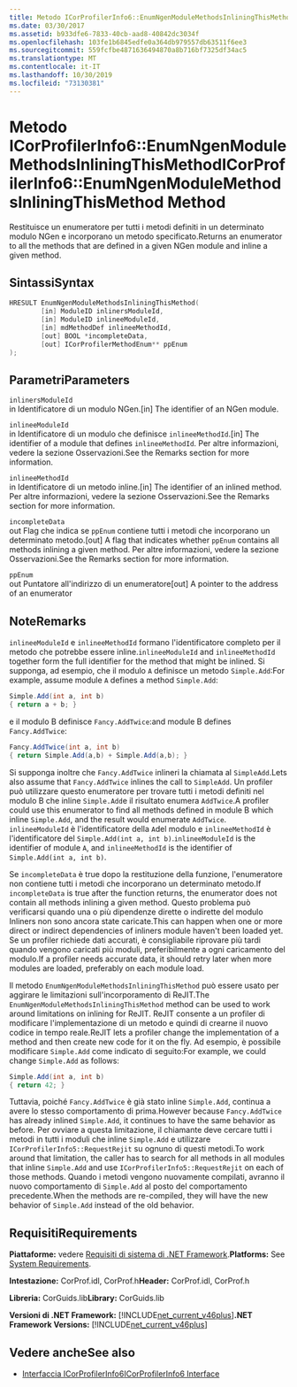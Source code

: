 ```yaml
---
title: Metodo ICorProfilerInfo6::EnumNgenModuleMethodsInliningThisMethod
ms.date: 03/30/2017
ms.assetid: b933dfe6-7833-40cb-aad8-40842dc3034f
ms.openlocfilehash: 103fe1b6845edfe0a364db979557db63511f6ee3
ms.sourcegitcommit: 559fcfbe4871636494870a8b716bf7325df34ac5
ms.translationtype: MT
ms.contentlocale: it-IT
ms.lasthandoff: 10/30/2019
ms.locfileid: "73130381"
---
```

# <a name="icorprofilerinfo6enumngenmodulemethodsinliningthismethod-method"></a><span data-ttu-id="e8b31-102">Metodo ICorProfilerInfo6::EnumNgenModuleMethodsInliningThisMethod</span><span class="sxs-lookup"><span data-stu-id="e8b31-102">ICorProfilerInfo6::EnumNgenModuleMethodsInliningThisMethod Method</span></span>

<span data-ttu-id="e8b31-103">Restituisce un enumeratore per tutti i metodi definiti in un determinato modulo NGen e incorporano un metodo specificato.</span><span class="sxs-lookup"><span data-stu-id="e8b31-103">Returns an enumerator to all the methods that are defined in a given NGen module and inline a given method.</span></span>

## <a name="syntax"></a><span data-ttu-id="e8b31-104">Sintassi</span><span class="sxs-lookup"><span data-stu-id="e8b31-104">Syntax</span></span>

```cpp
HRESULT EnumNgenModuleMethodsInliningThisMethod(
        [in] ModuleID inlinersModuleId,
        [in] ModuleID inlineeModuleId,
        [in] mdMethodDef inlineeMethodId,
        [out] BOOL *incompleteData,
        [out] ICorProfilerMethodEnum** ppEnum
);
```

## <a name="parameters"></a><span data-ttu-id="e8b31-105">Parametri</span><span class="sxs-lookup"><span data-stu-id="e8b31-105">Parameters</span></span>

`inlinersModuleId`\
<span data-ttu-id="e8b31-106">in Identificatore di un modulo NGen.</span><span class="sxs-lookup"><span data-stu-id="e8b31-106">[in] The identifier of an NGen module.</span></span>

`inlineeModuleId`\
<span data-ttu-id="e8b31-107">in Identificatore di un modulo che definisce `inlineeMethodId`.</span><span class="sxs-lookup"><span data-stu-id="e8b31-107">[in] The identifier of a module that defines `inlineeMethodId`.</span></span> <span data-ttu-id="e8b31-108">Per altre informazioni, vedere la sezione Osservazioni.</span><span class="sxs-lookup"><span data-stu-id="e8b31-108">See the Remarks section for more information.</span></span>

`inlineeMethodId`\
<span data-ttu-id="e8b31-109">in Identificatore di un metodo inline.</span><span class="sxs-lookup"><span data-stu-id="e8b31-109">[in] The identifier of an inlined method.</span></span> <span data-ttu-id="e8b31-110">Per altre informazioni, vedere la sezione Osservazioni.</span><span class="sxs-lookup"><span data-stu-id="e8b31-110">See the Remarks section for more information.</span></span>

`incompleteData`\
<span data-ttu-id="e8b31-111">out Flag che indica se `ppEnum` contiene tutti i metodi che incorporano un determinato metodo.</span><span class="sxs-lookup"><span data-stu-id="e8b31-111">[out] A flag that indicates whether `ppEnum` contains all methods inlining a given method.</span></span>  <span data-ttu-id="e8b31-112">Per altre informazioni, vedere la sezione Osservazioni.</span><span class="sxs-lookup"><span data-stu-id="e8b31-112">See the Remarks section for more information.</span></span>

`ppEnum`\
<span data-ttu-id="e8b31-113">out Puntatore all'indirizzo di un enumeratore</span><span class="sxs-lookup"><span data-stu-id="e8b31-113">[out] A pointer to the address of an enumerator</span></span>

## <a name="remarks"></a><span data-ttu-id="e8b31-114">Note</span><span class="sxs-lookup"><span data-stu-id="e8b31-114">Remarks</span></span>

<span data-ttu-id="e8b31-115">`inlineeModuleId` e `inlineeMethodId` formano l'identificatore completo per il metodo che potrebbe essere inline.</span><span class="sxs-lookup"><span data-stu-id="e8b31-115">`inlineeModuleId` and `inlineeMethodId` together form the full identifier for the method that might be inlined.</span></span> <span data-ttu-id="e8b31-116">Si supponga, ad esempio, che il modulo `A` definisce un metodo `Simple.Add`:</span><span class="sxs-lookup"><span data-stu-id="e8b31-116">For example, assume module `A` defines a method `Simple.Add`:</span></span>

```csharp
Simple.Add(int a, int b)
{ return a + b; }
```

<span data-ttu-id="e8b31-117">e il modulo B definisce `Fancy.AddTwice`:</span><span class="sxs-lookup"><span data-stu-id="e8b31-117">and module B defines `Fancy.AddTwice`:</span></span>

```csharp
Fancy.AddTwice(int a, int b)
{ return Simple.Add(a,b) + Simple.Add(a,b); }
```

<span data-ttu-id="e8b31-118">Si supponga inoltre che `Fancy.AddTwice` inlineri la chiamata al `SimpleAdd`.</span><span class="sxs-lookup"><span data-stu-id="e8b31-118">Lets also assume that `Fancy.AddTwice` inlines the call to `SimpleAdd`.</span></span> <span data-ttu-id="e8b31-119">Un profiler può utilizzare questo enumeratore per trovare tutti i metodi definiti nel modulo B che inline `Simple.Add`e il risultato enumera `AddTwice`.</span><span class="sxs-lookup"><span data-stu-id="e8b31-119">A profiler could use this enumerator to find all methods defined in module B which inline `Simple.Add`, and the result would enumerate `AddTwice`.</span></span>  <span data-ttu-id="e8b31-120">`inlineeModuleId` è l'identificatore della `A`del modulo e `inlineeMethodId` è l'identificatore del `Simple.Add(int a, int b)`.</span><span class="sxs-lookup"><span data-stu-id="e8b31-120">`inlineeModuleId` is the identifier of module `A`, and `inlineeMethodId` is the identifier of `Simple.Add(int a, int b)`.</span></span>

<span data-ttu-id="e8b31-121">Se `incompleteData` è true dopo la restituzione della funzione, l'enumeratore non contiene tutti i metodi che incorporano un determinato metodo.</span><span class="sxs-lookup"><span data-stu-id="e8b31-121">If `incompleteData` is true after the function returns, the enumerator does not contain all methods inlining a given method.</span></span> <span data-ttu-id="e8b31-122">Questo problema può verificarsi quando una o più dipendenze dirette o indirette del modulo Inliners non sono ancora state caricate.</span><span class="sxs-lookup"><span data-stu-id="e8b31-122">This can happen when one or more direct or indirect dependencies of inliners module haven't been loaded yet.</span></span> <span data-ttu-id="e8b31-123">Se un profiler richiede dati accurati, è consigliabile riprovare più tardi quando vengono caricati più moduli, preferibilmente a ogni caricamento del modulo.</span><span class="sxs-lookup"><span data-stu-id="e8b31-123">If a profiler needs accurate data, it should retry later when more modules are loaded, preferably on each module load.</span></span>

<span data-ttu-id="e8b31-124">Il metodo `EnumNgenModuleMethodsInliningThisMethod` può essere usato per aggirare le limitazioni sull'incorporamento di ReJIT.</span><span class="sxs-lookup"><span data-stu-id="e8b31-124">The `EnumNgenModuleMethodsInliningThisMethod` method can be used to work around limitations on inlining for ReJIT.</span></span> <span data-ttu-id="e8b31-125">ReJIT consente a un profiler di modificare l'implementazione di un metodo e quindi di crearne il nuovo codice in tempo reale.</span><span class="sxs-lookup"><span data-stu-id="e8b31-125">ReJIT lets a profiler change the implementation of a method and then create new code for it on the fly.</span></span> <span data-ttu-id="e8b31-126">Ad esempio, è possibile modificare `Simple.Add` come indicato di seguito:</span><span class="sxs-lookup"><span data-stu-id="e8b31-126">For example, we could change `Simple.Add` as follows:</span></span>

```csharp
Simple.Add(int a, int b)
{ return 42; }
```

<span data-ttu-id="e8b31-127">Tuttavia, poiché `Fancy.AddTwice` è già stato inline `Simple.Add`, continua a avere lo stesso comportamento di prima.</span><span class="sxs-lookup"><span data-stu-id="e8b31-127">However because `Fancy.AddTwice` has already inlined `Simple.Add`, it continues to have the same behavior as before.</span></span> <span data-ttu-id="e8b31-128">Per ovviare a questa limitazione, il chiamante deve cercare tutti i metodi in tutti i moduli che inline `Simple.Add` e utilizzare `ICorProfilerInfo5::RequestRejit` su ognuno di questi metodi.</span><span class="sxs-lookup"><span data-stu-id="e8b31-128">To work around that limitation, the caller has to search for all methods in all modules that inline `Simple.Add` and use `ICorProfilerInfo5::RequestRejit` on each of those methods.</span></span> <span data-ttu-id="e8b31-129">Quando i metodi vengono nuovamente compilati, avranno il nuovo comportamento di `Simple.Add` al posto del comportamento precedente.</span><span class="sxs-lookup"><span data-stu-id="e8b31-129">When the methods are re-compiled, they will have the new behavior of `Simple.Add` instead of the old behavior.</span></span>

## <a name="requirements"></a><span data-ttu-id="e8b31-130">Requisiti</span><span class="sxs-lookup"><span data-stu-id="e8b31-130">Requirements</span></span>

<span data-ttu-id="e8b31-131">**Piattaforme:** vedere [Requisiti di sistema di .NET Framework](../../../../docs/framework/get-started/system-requirements.md).</span><span class="sxs-lookup"><span data-stu-id="e8b31-131">**Platforms:** See [System Requirements](../../../../docs/framework/get-started/system-requirements.md).</span></span>

<span data-ttu-id="e8b31-132">**Intestazione:** CorProf.idl, CorProf.h</span><span class="sxs-lookup"><span data-stu-id="e8b31-132">**Header:** CorProf.idl, CorProf.h</span></span>

<span data-ttu-id="e8b31-133">**Libreria:** CorGuids.lib</span><span class="sxs-lookup"><span data-stu-id="e8b31-133">**Library:** CorGuids.lib</span></span>

<span data-ttu-id="e8b31-134">**Versioni di .NET Framework:** [!INCLUDE[net_current_v46plus](../../../../includes/net-current-v46plus-md.md)]</span><span class="sxs-lookup"><span data-stu-id="e8b31-134">**.NET Framework Versions:** [!INCLUDE[net_current_v46plus](../../../../includes/net-current-v46plus-md.md)]</span></span>

## <a name="see-also"></a><span data-ttu-id="e8b31-135">Vedere anche</span><span class="sxs-lookup"><span data-stu-id="e8b31-135">See also</span></span>

- [<span data-ttu-id="e8b31-136">Interfaccia ICorProfilerInfo6</span><span class="sxs-lookup"><span data-stu-id="e8b31-136">ICorProfilerInfo6 Interface</span></span>](icorprofilerinfo6-interface.md)
